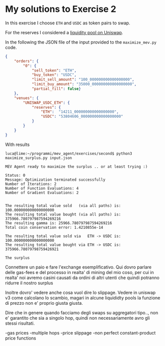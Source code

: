 # My solutions to Exercise 2

In this exercise I choose `ETH` and `USDC` as token pairs to swap.

For the reserves I considered a [liquidity pool on Uniswap](https://v2.info.uniswap.org/pair/0xb4e16d0168e52d35cacd2c6185b44281ec28c9dc).

In the following the JSON file of the input provided to the `maximize_mev.py` code.

```json
{
    "orders": {
        "0": {
            "sell_token": "ETH",
            "buy_token": "USDC",
            "limit_sell_amount": "100_000000000000000000",
            "limit_buy_amount": "35000_000000000000000000",
            "partial_fill": false}
    },
    "venues": {
        "UNISWAP_USDC_ETH": {
            "reserves": {
                "ETH":  "14211_000000000000000000",
                "USDC": "53804606_000000000000000000"
            }
        }
    }
}
```

With results 

```console
luca@lime:~/programmi/mev_agent/exercises/second$ python3 maximize_surplus.py input.json 
 
MEV Agent ready to maximize the surplus .. or at least trying :)
 
Status: 0
Message: Optimization terminated successfully
Number of Iterations: 2
Number of Function Evaluations: 4
Number of Gradient Evaluations: 2
 
 
The resulting total value sold   (via all paths) is: 100.000000000000000000
The resulting total value bought (via all paths) is: 375966.780797987594269216
The resulting gamma is: 25966.780797987594269216
Total coin conservation error: 1.4210855e-14
 
The resulting total value sold via   ETH -> USDC is: 100.000000000000000000
The resulting total value bought via ETH -> USDC is: 375966.78079798759426921
```

```
The surplus
```

Connettere un paio e fare l'exchange esemplificativo.
Qui dovro parlare delle gas-fees e del processo in realta' di mining del mio coso, per cui in realta' noi avremo casini causati da ordini di altri utenti che quindi potranno ridurre il nostro surplus

Inoltre dovro' vedere anche cosa vuol dire lo slippage.
Vedere in uniswap v3 come calcolano lo scambio, magari in alcune liquididty pools la funzione di prezzo non e' proprio giusta giusta.


Dire che in genere quando facciamo degli swaps su aggregatori tipo.., non e' garantito che sia a singolo hop, quindi non necessariamente avro gli stessi risultati.

-gas prices
-multiple hops
-price slippage
-non perfect constant-product price functions
